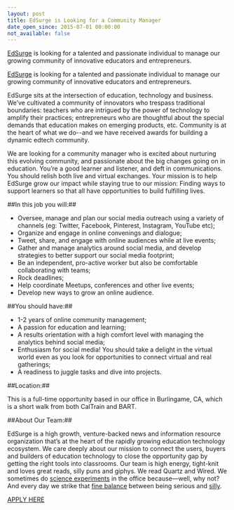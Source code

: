 ```yaml
---
layout: post
title: EdSurge is Looking for a Community Manager
date_open_since: 2015-07-01 00:00:00
not_available: false
---
```


[EdSurge](https://www.edsurge.com) is looking for a talented and passionate individual to manage our growing community of innovative educators and entrepreneurs.

<!--break-->

[EdSurge](https://www.edsurge.com/) is looking for a talented and passionate individual to manage our growing community of innovative educators and entrepreneurs.

EdSurge sits at the intersection of education, technology and business. We’ve cultivated a community of innovators who trespass traditional boundaries: teachers who are intrigued by the power of technology to amplify their practices; entrepreneurs who are thoughtful about the special demands that education makes on emerging products, etc. Community is at the heart of what we do--and we have received awards for building a dynamic edtech community.

We are looking for a community manager who is excited about nurturing this evolving community, and passionate about the big changes going on in education. You’re a good learner and listener, and deft in communications. You should relish both live and virtual exchanges. Your mission is to help EdSurge grow our impact while staying true to our mission: Finding ways to support learners so that all have opportunities to build fulfilling lives.

##In this job you will:##

* Oversee, manage and plan our social media outreach using a variety of channels (eg: Twitter, Facebook, Pinterest, Instagram, YouTube etc);
* Organize and engage in online convenings and dialogue;
* Tweet, share, and engage with online audiences while at live events;
* Gather and manage analytics around social media, and develop strategies to better support our social media footprint;
* Be an independent, pro-active worker but also be comfortable collaborating with teams;
* Rock deadlines;
* Help coordinate Meetups, conferences and other live events;
* Develop new ways to grow an online audience.

##You should have:##

* 1-2 years of online community management;
* A passion for education and learning;
* A results orientation with a high comfort level with managing the analytics behind social media;
* Enthusiasm for social media! You should take a delight in the virtual world even as you look for opportunities to connect virtual and real gatherings;
* A readiness to juggle tasks and dive into projects.

##Location:##

This is a full-time opportunity based in our office in Burlingame, CA, which is a short walk from both CalTrain and BART.

<!--musthaves-->

##About Our Team:##

EdSurge is a high growth, venture-backed news and information resource organization that’s at the heart of the rapidly growing education technology ecosystem. We care deeply about our mission to connect the users, buyers and builders of education technology to close the opportunity gap by getting the right tools into classrooms. Our team is high energy, tight-knit and loves great reads, silly puns and giphys. We read Quartz and Wired. We sometimes do [science experiments](https://instagram.com/p/uyYpAJSmDy) in the office because—well, why not? And every day we strike that [fine balance](https://instagram.com/p/3wnDxmymMg/) between being serious and [silly](https://www.youtube.com/watch?v=Ovgx7vtq04k).

<a href="http://edsurge.workable.com/jobs/100731">APPLY HERE</a>





